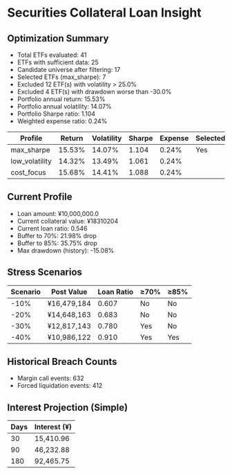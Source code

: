# Securities Collateral Loan Insight

## Optimization Summary
- Total ETFs evaluated: 41
- ETFs with sufficient data: 25
- Candidate universe after filtering: 17
- Selected ETFs (max_sharpe): 7
- Excluded 12 ETF(s) with volatility > 25.0%
- Excluded 4 ETF(s) with drawdown worse than -30.0%
- Portfolio annual return: 15.53%
- Portfolio annual volatility: 14.07%
- Portfolio Sharpe ratio: 1.104
- Weighted expense ratio: 0.24%

| Profile | Return | Volatility | Sharpe | Expense | Selected |
| --- | --- | --- | --- | --- | --- |
| max_sharpe | 15.53% | 14.07% | 1.104 | 0.24% | Yes |
| low_volatility | 14.32% | 13.49% | 1.061 | 0.24% |  |
| cost_focus | 15.68% | 14.41% | 1.088 | 0.24% |  |

## Current Profile
- Loan amount: ¥10,000,000.0
- Current collateral value: ¥18310204
- Current loan ratio: 0.546
- Buffer to 70%: 21.98% drop
- Buffer to 85%: 35.75% drop
- Max drawdown (history): -15.08%

## Stress Scenarios
| Scenario | Post Value | Loan Ratio | ≥70% | ≥85% |
| --- | --- | --- | --- | --- |
| -10% | ¥16,479,184 | 0.607 | No | No |
| -20% | ¥14,648,163 | 0.683 | No | No |
| -30% | ¥12,817,143 | 0.780 | Yes | No |
| -40% | ¥10,986,122 | 0.910 | Yes | Yes |

## Historical Breach Counts
- Margin call events: 632
- Forced liquidation events: 412

## Interest Projection (Simple)
| Days | Interest (¥) |
| --- | --- |
| 30 | 15,410.96 |
| 90 | 46,232.88 |
| 180 | 92,465.75 |
